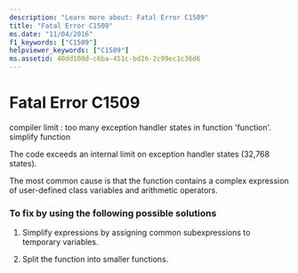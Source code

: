 ```yaml
---
description: "Learn more about: Fatal Error C1509"
title: "Fatal Error C1509"
ms.date: "11/04/2016"
f1_keywords: ["C1509"]
helpviewer_keywords: ["C1509"]
ms.assetid: 40dd100d-c6ba-451c-bd26-2c99ec1c36d6
---
```

# Fatal Error C1509

compiler limit : too many exception handler states in function 'function'. simplify function

The code exceeds an internal limit on exception handler states (32,768 states).

The most common cause is that the function contains a complex expression of user-defined class variables and arithmetic operators.

### To fix by using the following possible solutions

1. Simplify expressions by assigning common subexpressions to temporary variables.

1. Split the function into smaller functions.
